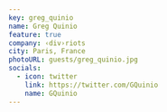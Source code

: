```yaml
---
key: greg_quinio
name: Greg Quinio
feature: true
company: ‹div›riots
city: Paris, France
photoURL: guests/greg_quinio.jpg
socials:
  - icon: twitter
    link: https://twitter.com/GQuinio
    name: GQuinio
---
```


